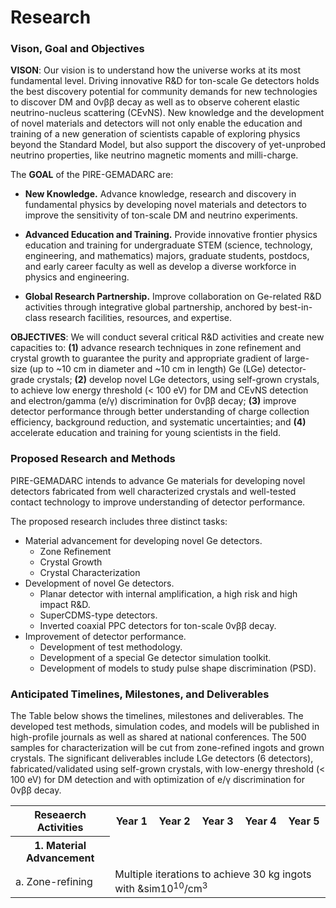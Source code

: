 ---
---
# Research
### Vison, Goal and Objectives

**VISON**: Our vision is to understand how the universe works at its most fundamental level.
Driving innovative R&D for ton-scale Ge detectors holds the best discovery potential for community
demands for new technologies to discover DM and 0νββ decay as well as to observe coherent
elastic neutrino-nucleus scattering (CEνNS). New knowledge and the development of novel materials
and detectors will not only enable the education and training of a new generation of scientists capable of
exploring physics beyond the Standard Model, but also support the discovery of yet-unprobed
neutrino properties, like neutrino magnetic moments and milli-charge.

The **GOAL** of the PIRE-GEMADARC are:
- **New Knowledge.** Advance knowledge, research and discovery in fundamental physics by developing
novel materials and detectors to improve the sensitivity of ton-scale DM and neutrino experiments.

- **Advanced Education and Training.** Provide innovative frontier physics education and training
for undergraduate STEM (science, technology, engineering, and mathematics) majors, graduate students,
postdocs, and early career faculty as well as develop a diverse workforce in physics and engineering.

- **Global Research Partnership.** Improve collaboration on Ge-related R&D activities through integrative
global partnership, anchored by best-in-class research facilities, resources, and expertise.

**OBJECTIVES**: We will conduct several critical R&D activities and create new capacities to: **(1)** advance
research techniques in zone refinement and crystal growth to guarantee the purity and appropriate gradient
of large-size (up to ~10 cm in diameter and ~10 cm in length) Ge (LGe) detector-grade crystals; **(2)**
develop novel LGe detectors, using self-grown crystals, to achieve low energy threshold (< 100 eV) for
DM and CEvNS detection and electron/gamma (e/γ) discrimination for 0νββ decay; **(3)** improve detector
performance through better understanding of charge collection efficiency, background reduction, and systematic
uncertainties; and **(4)** accelerate education and training for young scientists in the field.

### Proposed Research and Methods
PIRE-GEMADARC intends to advance Ge materials for developing novel detectors fabricated from well characterized
crystals and well-tested contact technology to improve understanding of detector performance.

The proposed research includes three distinct tasks: 
- Material advancement for developing novel Ge detectors.
  - Zone Refinement
  - Crystal Growth
  - Crystal Characterization
- Development of novel Ge detectors. 
  - Planar detector with internal amplification, a high risk and high impact R&D.
  - SuperCDMS-type detectors.
  - Inverted coaxial PPC detectors for ton-scale 0νββ decay.
- Improvement of detector performance.
  - Development of test methodology.
  - Development of a special Ge detector simulation toolkit.
  - Development of models to study pulse shape discrimination (PSD).

### Anticipated Timelines, Milestones, and Deliverables
The Table below shows the timelines, milestones and deliverables. The developed test methods, simulation
codes, and models will be published in high-profile journals as well as shared at national conferences. The
500 samples for characterization will be cut from zone-refined ingots and grown crystals. The significant deliverables include LGe detectors (6 detectors), fabricated/validated using self-grown crystals, with low-energy threshold (< 100 eV) for DM
detection and with optimization of e/γ discrimination for 0νββ decay.

<table>
<tr>
<th>Reseaerch Activities</th>
<th>Year 1</th>
<th>Year 2</th>
<th>Year 3</th>
<th>Year 4</th>
<th>Year 5</th>
</tr>

<tr>
<th>1. Material Advancement
<td></td>
<td></td>
<td></td>
<td></td>
<td></td>
</tr>

<tr>
<td>a. Zone-refining</td>
<td colspan="5">Multiple iterations to achieve 30 kg ingots with &sim10<sup>10</sup>/cm<sup>3</sup></td>
</tr>
</table>  



